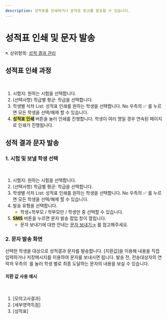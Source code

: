 ```yaml
---
description: 성적표를 인쇄하거나 문자로 링크를 발송할 수 있습니다.
---
```


# 성적표 인쇄 및 문자 발송

↖ 상위항목: [성적 결과 관리](./)

## 성적표 인쇄 과정

<figure><img src="../../.gitbook/assets/성적표 인쇄.png" alt=""><figcaption></figcaption></figure>

1. 시험지: 원하는 시험을 선택합니다.
2. (선택사항) 학급별 평균: 학급을 선택합니다.
3. 학생별 석차 List: 성적표 인쇄를 원하는 학생을 선택합니다. No 우측의 ✅ 를 누르면 모든 학생을 선택/해제 할 수 있습니다.
4. <mark style="color:blue;">**성적표 인쇄**</mark> 버튼을 눌러 인쇄를 진행합니다. 학생이 여러 명일 경우 연속된 페이지로 인쇄가 진행됩니다.

## 성적 결과 문자 발송

### 1. 시험 및 보낼 학생 선택

<figure><img src="../../.gitbook/assets/성적문자발송-1.png" alt=""><figcaption></figcaption></figure>

1. 시험지: 원하는 시험을 선택합니다.
2. (선택사항) 학급별 평균: 학급을 선택합니다.
3. 학생별 석차 List: 성적표 인쇄를 원하는 학생을 선택합니다. No 우측의 ✅ 를 누르면 모든 학생을 선택/해제 할 수 있습니다.
4. 발송 유형을 선택합니다.
   * 학생+학부모 / 학부모만 / 학생만 중 선택할 수 있습니다.
5. <mark style="color:blue;">**SMS**</mark> 버튼을 누르면 문자 발송 팝업 창이 열립니다.
   * 문자 보내기에 대한 안내는 [문자 보내기→](../../get-started/send-msg.md) 를 참고해주세요.&#x20;

### 2. 문자 발송 화면

선택한 학생을 대상으로 성적결과 문자를 발송합니다. \[치환값]을 이용해 내용을 직접 입력하거나 저장메시지를 이용하여 문자를 보내시면 됩니다. 발송 전, 전송대상자의 연락처 우측의 <img src="../../.gitbook/assets/btn_미리보기.png" alt="" data-size="line"> 를 눌러 학생 별로 최종 도달하는 문자의 내용을 보실 수 있습니다.

#### 치환 값 사용 예시

<figure><img src="../../.gitbook/assets/성적표발송 치환값.png" alt=""><figcaption></figcaption></figure>

1. \[모의고사결과]
2. \[세부영역득점]
3. \[성적표]
